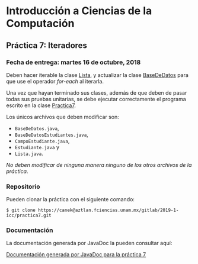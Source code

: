 Introducción a Ciencias de la Computación
=========================================

Práctica 7: Iteradores
----------------------

### Fecha de entrega: martes 16 de octubre, 2018

Deben hacer iterable la clase
[Lista](https://aztlan.fciencias.unam.mx/gitlab/2019-1-icc/practica7/blob/master/src/mx/unam/ciencias/icc/Lista.java), 
y actualizar la clase
[BaseDeDatos](https://aztlan.fciencias.unam.mx/gitlab/2019-1-icc/practica7/blob/master/src/mx/unam/ciencias/icc/BaseDeDatos.java)
para que use el operador *for-each* al iterarla.

Una vez que hayan terminado sus clases, además de que deben de pasar todas sus
pruebas unitarias, se debe ejecutar correctamente el programa escrito en la
clase
[Practica7](https://aztlan.fciencias.unam.mx/gitlab/2019-1-icc/practica7/blob/master/src/mx/unam/ciencias/icc/Practica7.java).

Los únicos archivos que deben modificar son:

* `BaseDeDatos.java`,
* `BaseDeDatosEstudiantes.java`,
* `CampoEstudiante.java`,
* `Estudiante.java` y
* `Lista.java`.

*No deben modificar de ninguna manera ninguno de los otros archivos de la
práctica*.

### Repositorio

Pueden clonar la práctica con el siguiente comando:

```shell
$ git clone https://canek@aztlan.fciencias.unam.mx/gitlab/2019-1-icc/practica7.git
```

### Documentación

La documentación generada por JavaDoc la pueden consultar aquí:

[Documentación generada por JavaDoc para la práctica 7](https://aztlan.fciencias.unam.mx/~canek/2019-1-icc/practica7/)
